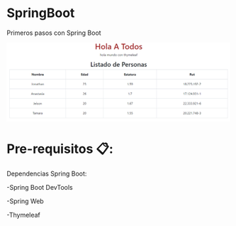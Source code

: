 # SpringBoot
Primeros pasos con Spring Boot


![ScreenShot](https://github.com/JonathanLizamaLlancaqueo/SpringBoot/blob/master/Ejemplo1/avance1.PNG)

# Pre-requisitos 📋:

Dependencias Spring Boot:

-Spring Boot DevTools

-Spring Web

-Thymeleaf


